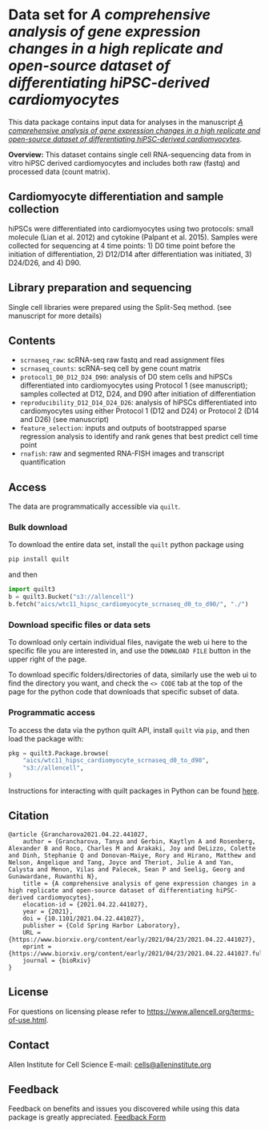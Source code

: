 # Data set for _A comprehensive analysis of gene expression changes in a high replicate and open-source dataset of differentiating hiPSC-derived cardiomyocytes_

This data package contains input data for analyses in the manuscript [_A comprehensive analysis of gene expression changes in a high replicate and open-source dataset of differentiating hiPSC-derived cardiomyocytes_](https://www.biorxiv.org/content/10.1101/2021.04.22.441027v1).

**Overview:** This dataset contains single cell RNA-sequencing data from in vitro hiPSC derived cardiomyocytes
and includes both raw (fastq) and processed data (count matrix).

## Cardiomyocyte differentiation and sample collection 
hiPSCs were differentiated into cardiomyocytes using two protocols: small molecule (Lian et al. 2012) and 
cytokine (Palpant et al. 2015). Samples were collected for sequencing at 4 time points: 1) D0 time point
before the initiation of differentiation, 2) D12/D14 after differentiation was initiated, 3) D24/D26, and 4) D90.

## Library preparation and sequencing
Single cell libraries were prepared using the Split-Seq method. (see manuscript for more details)

## Contents 
- `scrnaseq_raw`: scRNA-seq raw fastq and read assignment files
- `scrnaseq_counts`: scRNA-seq cell by gene count matrix
- `protocol1_D0_D12_D24_D90`: analysis of D0 stem cells and hiPSCs differentiated into cardiomyocytes using Protocol 1 (see manuscript); samples collected at D12, D24, and D90 after initiation of differentiation
- `reproducibility_D12_D14_D24_D26`: analysis of hiPSCs differentiated into cardiomyocytes using either Protocol 1 (D12 and D24) or Protocol 2 (D14 and D26) (see manuscript)
- `feature_selection`: inputs and outputs of bootstrapped sparse regression analysis to identify and rank genes that best predict cell time point
- `rnafish`: raw and segmented RNA-FISH images and transcript quantification

## Access
The data are programmatically accessible via `quilt`.

### Bulk download
To download the entire data set, install the `quilt` python package using
```bash
pip install quilt
```
and then
```python
import quilt3
b = quilt3.Bucket("s3://allencell")
b.fetch("aics/wtc11_hipsc_cardiomyocyte_scrnaseq_d0_to_d90/", "./")
```

### Download specific files or data sets
To download only certain individual files, navigate the web ui here to the specific file you are interested in, and use the `DOWNLOAD FILE` button in the upper right of the page.

To download specific folders/directories of data, similarly use the web ui to find the directory you want, and check the `<> CODE` tab at the top of the page for the python code that downloads that specific subset of data.

### Programmatic access
To access the data via the python quilt API, install `quilt` via `pip`, and then load the package with:

```python
pkg = quilt3.Package.browse(
    "aics/wtc11_hipsc_cardiomyocyte_scrnaseq_d0_to_d90",
    "s3://allencell",
)
```
Instructions for interacting with quilt packages in Python can be found [here](https://docs.quiltdata.com/walkthrough/getting-data-from-a-package).

## Citation
```
@article {Grancharova2021.04.22.441027,
    author = {Grancharova, Tanya and Gerbin, Kaytlyn A and Rosenberg, Alexander B and Roco, Charles M and Arakaki, Joy and DeLizzo, Colette and Dinh, Stephanie Q and Donovan-Maiye, Rory and Hirano, Matthew and Nelson, Angelique and Tang, Joyce and Theriot, Julie A and Yan, Calysta and Menon, Vilas and Palecek, Sean P and Seelig, Georg and Gunawardane, Ruwanthi N},
    title = {A comprehensive analysis of gene expression changes in a high replicate and open-source dataset of differentiating hiPSC-derived cardiomyocytes},
    elocation-id = {2021.04.22.441027},
    year = {2021},
    doi = {10.1101/2021.04.22.441027},
    publisher = {Cold Spring Harbor Laboratory},
    URL = {https://www.biorxiv.org/content/early/2021/04/23/2021.04.22.441027},
    eprint = {https://www.biorxiv.org/content/early/2021/04/23/2021.04.22.441027.full.pdf},
    journal = {bioRxiv}
}
```

## License
For questions on licensing please refer to https://www.allencell.org/terms-of-use.html.

## Contact
Allen Institute for Cell Science E-mail: cells@alleninstitute.org

## Feedback
Feedback on benefits and issues you discovered while using this data package is greatly appreciated. [Feedback Form](https://forms.gle/GUBC3zU5kuA8wyS17)

